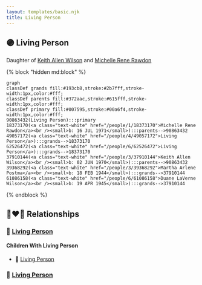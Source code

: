 ```yaml
---
layout: templates/basic.njk
title: Living Person
---
```

## 🟣 Living Person

Daughter of [Keith Allen Wilson](/people/3/37910144) and [Michelle Rene Rawdon](/people/1/18373170)

{% block "hidden md:block" %}
```mermaid
graph
classDef grands fill:#193cb8,stroke:#2b7fff,stroke-width:1px,color:#fff;
classDef parents fill:#372aac,stroke:#615fff,stroke-width:1px,color:#fff;
classDef primary fill:#007595,stroke:#00a6f4,stroke-width:1px,color:#fff;
90863432(Living Person):::primary
18373170(<a class="text-white" href="/people/1/18373170">Michelle Rene Rawdon</a><br /><small>b: 16 JUL 1971</small>):::parents-->90863432
49057172(<a class="text-white" href="/people/4/49057172">Living Person</a>):::grands-->18373170
62526472(<a class="text-white" href="/people/6/62526472">Living Person</a>):::grands-->18373170
37910144(<a class="text-white" href="/people/3/37910144">Keith Allen Wilson</a><br /><small>b: 02 JUN 1970</small>):::parents-->90863432
39368292(<a class="text-white" href="/people/3/39368292">Martha Arlene Postma</a><br /><small>b: 18 FEB 1944</small>):::grands-->37910144
61086158(<a class="text-white" href="/people/6/61086158">Duane LaVerne Wilson</a><br /><small>b: 19 APR 1945</small>):::grands-->37910144
```
{% endblock %}

## 👩‍❤️‍👨 Relationships

### 🔵 [Living Person](/people/1/19815372)

#### Children With Living Person
* 🔵 [Living Person](/people/5/51388326)
### 🔵 [Living Person](/people/1/13480965)
